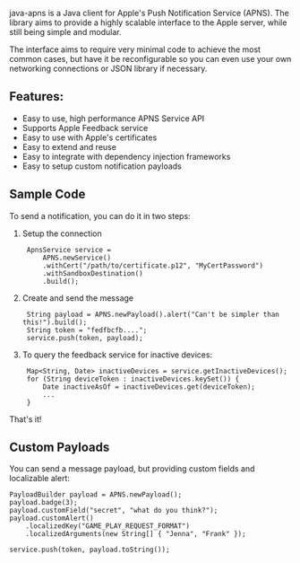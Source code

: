 java-apns is a Java client for Apple's Push Notification Service (APNS).
The library aims to provide a highly scalable interface to the Apple
server, while still being simple and modular.

The interface aims to require very minimal code to achieve the most common
cases, but have it be reconfigurable so you can even use your own networking
connections or JSON library if necessary.

Features:
--------------
  *  Easy to use, high performance APNS Service API
  *  Supports Apple Feedback service
  *  Easy to use with Apple's certificates
  *  Easy to extend and reuse
  *  Easy to integrate with dependency injection frameworks
  *  Easy to setup custom notification payloads


Sample Code
----------------

To send a notification, you can do it in two steps:

1. Setup the connection

        ApnsService service =
            APNS.newService()
            .withCert("/path/to/certificate.p12", "MyCertPassword")
            .withSandboxDestination()
            .build();

2. Create and send the message

        String payload = APNS.newPayload().alert("Can't be simpler than this!").build();
        String token = "fedfbcfb....";
        service.push(token, payload);

3. To query the feedback service for inactive devices:

        Map<String, Date> inactiveDevices = service.getInactiveDevices();
        for (String deviceToken : inactiveDevices.keySet()) {
            Date inactiveAsOf = inactiveDevices.get(deviceToken);
            ...
        }

That's it!

Custom Payloads
----------------

You can send a message payload, but providing custom fields and
localizable alert:

    PayloadBuilder payload = APNS.newPayload();
    payload.badge(3);
    payload.customField("secret", "what do you think?");
    payload.customAlert()
		.localizedKey("GAME_PLAY_REQUEST_FORMAT")
		.localizedArguments(new String[] { "Jenna", "Frank" });
	
	service.push(token, payload.toString());
